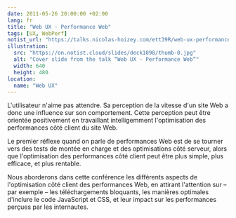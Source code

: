 ```yaml
---
date: 2011-05-26 20:00:00 +02:00
lang: fr
title: "Web UX - Performance Web"
tags: [UX, WebPerf]
notist_url: "https://talks.nicolas-hoizey.com/ett39R/web-ux-performance-web"
illustration:
  src: "https://on.notist.cloud/slides/deck1098/thumb-0.jpg"
  alt: "Cover slide from the talk “Web UX - Performance Web”"
  width: 640
  height: 480
location:
  name: "Web UX"
---
```


L'utilisateur n'aime pas attendre. Sa perception de la vitesse d'un site Web a donc une influence sur son comportement. Cette perception peut être orientée positivement en travaillant intelligemment l'optimisation des performances côté client du site Web.

Le premier réflexe quand on parle de performances Web est de se tourner vers des tests de montée en charge et des optimisations côté serveur, alors que l'optimisation des performances côté client peut être plus simple, plus efficace, et plus rentable.

Nous aborderons dans cette conférence les différents aspects de l'optimisation côté client des performances Web, en attirant l'attention sur – par exemple – les téléchargements bloquants, les manières optimales d'inclure le code JavaScript et CSS, et leur impact sur les performances perçues par les internautes.

